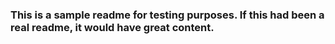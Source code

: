 ### This is a sample readme for testing purposes.  If this had been a real readme, it would have great content.
